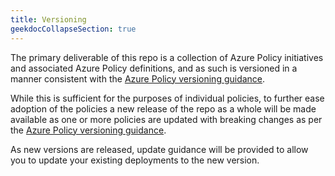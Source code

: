 ```yaml
---
title: Versioning
geekdocCollapseSection: true
---
```


The primary deliverable of this repo is a collection of Azure Policy initiatives and associated Azure Policy definitions, and as such is versioned in a manner consistent with the [Azure Policy versioning guidance](https://github.com/Azure/azure-policy/blob/master/built-in-policies/README.md#versioning).

While this is sufficient for the purposes of individual policies, to further ease adoption of the policies a new release of the repo as a whole will be made available as one or more policies are updated with breaking changes as per the [Azure Policy versioning guidance](https://github.com/Azure/azure-policy/blob/master/built-in-policies/README.md#versioning).

As new versions are released, update guidance will be provided to allow you to update your existing deployments to the new version.

